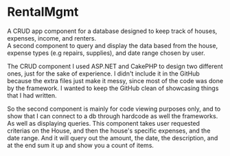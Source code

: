 RentalMgmt
==========

A CRUD app component for a database designed to keep track of houses, expenses, income, and renters.  
A second component to query and display the data based from the house, expense types (e.g repairs, supplies), and date 
range chosen by user.

The CRUD component I used ASP.NET and CakePHP to design two different ones, just for the sake of experience.  I didn't
include it in the GitHub because the extra files just make it messy, since most of the code was done by the framework. 
I wanted to keep the GitHub clean of showcasing things that I had written.

So the second component is mainly for code viewing purposes only, and to show that I can connect to a db through hardcode
as well the frameworks.  As well as displaying queries.  This component takes user requested criterias on the House, and
then the house's specific expenses, and the date range.  And it will query out the amount, the date, the description, and at
the end sum it up and show you a count of items.
